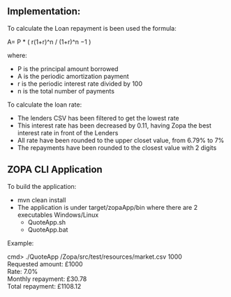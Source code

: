 ## Implementation:

To calculate the Loan repayment is been used the formula: 

 A= P * ( r(1+r)^n / (1+r)^n −1 )
 
 where:
 
 - P is the principal amount borrowed
 - A is the periodic amortization payment
 - r is the periodic interest rate divided by 100
 - n is the total number of payments
 
 
 To calculate the loan rate:
 
 - The lenders CSV has been filtered to get the lowest rate
 - This interest rate has been decreased by 0.11, having Zopa the best interest rate in front of the Lenders
 - All rate have been rounded to the upper closet value, from 6.79% to 7% 
 - The repayments have been rounded to the closest value with 2 digits
 
 ## ZOPA CLI Application
 
 To build the application:
 
 - mvn clean install
 - The application is under target/zopaApp/bin where there are 2 executables Windows/Linux
    - QuoteApp.sh
    - QuoteApp.bat
 
 
 Example:
 
 cmd> ./QuoteApp  /Zopa/src/test/resources/market.csv 1000
 	  <br/>Requested amount: £1000
      <br/>Rate: 7.0%
      <br/>Monthly repayment:  £30.78
      <br/>Total repayment:  £1108.12


 